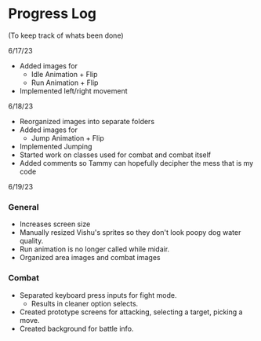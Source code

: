 # Progress Log
(To keep track of whats been done)

6/17/23
* Added images for
  * Idle Animation + Flip
  * Run Animation + Flip
* Implemented left/right movement

6/18/23
* Reorganized images into separate folders
* Added images for
  * Jump Animation + Flip
* Implemented Jumping
* Started work on classes used for combat and combat itself
* Added comments so Tammy can hopefully decipher the mess that is my code

6/19/23

### General
* Increases screen size
* Manually resized Vishu's sprites so they don't look poopy dog water quality.
* Run animation is no longer called while midair.
* Organized area images and combat images

### Combat
* Separated keyboard press inputs for fight mode.
  * Results in cleaner option selects.
* Created prototype screens for attacking, selecting a target, picking a move.
* Created background for battle info.
